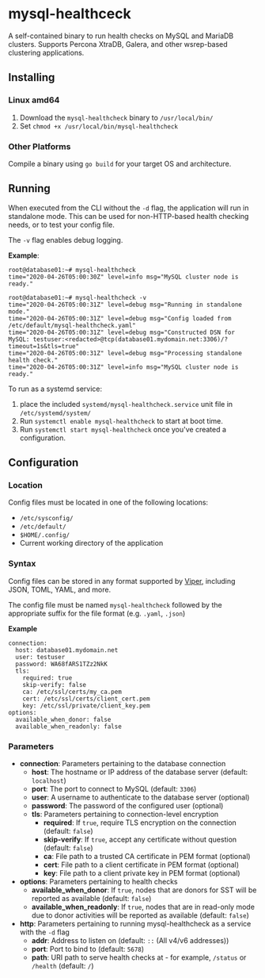 # mysql-healthceck
A self-contained binary to run health checks on MySQL and MariaDB clusters.  Supports Percona XtraDB, Galera, and other wsrep-based clustering applications.

## Installing
### Linux amd64
1. Download the `mysql-healthcheck` binary to `/usr/local/bin/`
2. Set `chmod +x /usr/local/bin/mysql-healthcheck`

### Other Platforms
Compile a binary using `go build` for your target OS and architecture.

## Running
When executed from the CLI without the `-d` flag, the application will run in standalone mode.  This can be used for non-HTTP-based health checking needs, or to test your config file.

The `-v` flag enables debug logging.

__Example__:
```
root@database01:~# mysql-healthcheck
time="2020-04-26T05:00:30Z" level=info msg="MySQL cluster node is ready."

root@database01:~# mysql-healthcheck -v
time="2020-04-26T05:00:31Z" level=debug msg="Running in standalone mode."
time="2020-04-26T05:00:31Z" level=debug msg="Config loaded from /etc/default/mysql-healthcheck.yaml"
time="2020-04-26T05:00:31Z" level=debug msg="Constructed DSN for MySQL: testuser:<redacted>@tcp(database01.mydomain.net:3306)/?timeout=1s&tls=true"
time="2020-04-26T05:00:31Z" level=debug msg="Processing standalone health check."
time="2020-04-26T05:00:31Z" level=info msg="MySQL cluster node is ready."
```

To run as a systemd service:
  1. place the included `systemd/mysql-healthcheck.service` unit file in `/etc/systemd/system/`
  2. Run `systemctl enable mysql-healthcheck` to start at boot time.
  3. Run `systemctl start mysql-healthcheck` once you've created a configuration.

## Configuration
### Location
Config files must be located in one of the following locations:
* `/etc/sysconfig/`
* `/etc/default/`
* `$HOME/.config/`
* Current working directory of the application

### Syntax
Config files can be stored in any format supported by [Viper](https://github.com/spf13/viper), including JSON, TOML, YAML, and more.

The config file must be named `mysql-healthcheck` followed by the appropriate suffix for the file format (e.g. `.yaml`, `.json`)

__Example__
```
connection:
  host: database01.mydomain.net
  user: testuser
  password: WA68fARS1TZz2NkK
  tls:
    required: true
    skip-verify: false
    ca: /etc/ssl/certs/my_ca.pem
    cert: /etc/ssl/certs/client_cert.pem
    key: /etc/ssl/private/client_key.pem
options:
  available_when_donor: false
  available_when_readonly: false
  ```

### Parameters
* __connection__: Parameters pertaining to the database connection
    * __host__: The hostname or IP address of the database server (default: `localhost`)
    * __port__: The port to connect to MySQL (default: `3306`)
    * __user__: A username to authenticate to the database server (optional)
    * __password__: The password of the configured user (optional)
    * __tls__: Parameters pertaining to connection-level encryption
        * __required__: If `true`, require TLS encryption on the connection (default: `false`)
        * __skip-verify__: If `true`, accept any certificate without question (default: `false`)
        * __ca__: File path to a trusted CA certificate in PEM format (optional)
        * __cert__: File path to a client certificate in PEM format (optional)
        * __key__: File path to a client private key in PEM format (optional)
* __options__: Parameters pertaining to health checks
    * __available_when_donor__: If `true`, nodes that are donors for SST will be reported as available (default: `false`)
    * __available_when_readonly__: If `true`, nodes that are in read-only mode due to donor activities will be reported as available (default: `false`)
* __http__: Parameters pertaining to running mysql-healthcheck as a service with the `-d` flag
    * __addr__: Address to listen on (default: `::` (All v4/v6 addresses))
    * __port__: Port to bind to (default: `5678`)
    * __path__: URI path to serve health checks at - for example, `/status` or `/health` (default: `/`)